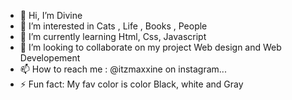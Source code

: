 - 👋 Hi, I’m Divine
- 👀 I’m interested in Cats , Life , Books , People
- 🌱 I’m currently learning Html, Css, Javascript
- 💞️ I’m looking to collaborate on my project Web design and Web Developement
- 📫 How to reach me :  @itzmaxxine on instagram...
- ⚡ Fun fact: My fav color is color Black, white and Gray 

<!---
DivineWD/DivineWD is a ✨ special ✨ repository because its `README.md` (this file) appears on your GitHub profile.
You can click the Preview link to take a look at your changes.
--->
